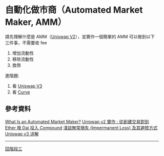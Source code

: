 # 自動化做市商（Automated Market Maker, AMM）


請先理解什麼是 AMM（[Uniswap V2](https://docs.uniswap.org/protocol/V2/introduction)），並實作一個簡單的 AMM 可以做到以下三件事，不需要收 fee
1. 增加流動性
2. 移除流動性
3. 換幣

進階題:
1. 看 [Uniswap V3](https://docs.uniswap.org/protocol/introduction)
2. 看 [Curve](https://curve.readthedocs.io/)

## 參考資料
[What Is an Automated Market Maker?](https://www.coindesk.com/learn/2021/08/20/what-is-an-automated-market-maker/)
[Uniswap v2 實作 : 從創建交易對到Ether 換 Dai 投入 Compound](https://medium.com/taipei-ethereum-meetup/uniswap-v2-implementation-and-combination-with-compound-262ff338efa)
[淺談無常損失 (Impermanent Loss) 及其避險方式](https://medium.com/@cic.ethan/%E6%B7%BA%E8%AB%87%E7%84%A1%E5%B8%B8%E6%90%8D%E5%A4%B1-impermanent-loss-%E5%8F%8A%E5%85%B6%E9%81%BF%E9%9A%AA%E6%96%B9%E5%BC%8F-2ec23978b767)
[Uniswap v3 详解](https://liaoph.com/uniswap-v3-1/)

---
[回階段三](./README.md)